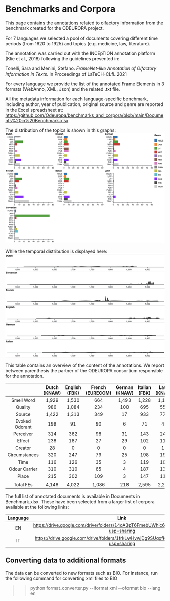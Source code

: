 # Benchmarks and Corpora


This page contains the annotations related to olfactory information from the benchmark created for the ODEUROPA project.

For 7 languages we selected a pool of documents covering different time periods (from 1620 to 1925) and topics (e.g. medicine, law, literature).

The annotation was carried out with the INCEpTION annotation platform (Klie et al., 2018) following the guidelines presented in: 

Tonelli, Sara and Menini, Stefano. *FrameNet-like Annotation of Olfactory Information in Texts*. In Proceedings of LaTeCH-CLfL 2021

For every language we provide the list of the annotated Frame Elements in 3 formats (WebAnno, XML, Json) and the related .txt file. 

All the metadata information for each language-specific benchmark, including author, year of publication, original source and genre
are reported in the Excel spreadsheet at: https://github.com/Odeuropa/benchmarks_and_corpora/blob/main/Documents%20in%20Benchmark.xlsx

The distribution of the topics is shown in this graphs:
<img src="https://github.com/Odeuropa/benchmarks_and_corpora/blob/main/BarsByGenre.png" width="700">

While the temporal distribution is displayed here:
<img src="https://github.com/Odeuropa/benchmarks_and_corpora/blob/main/LangByDate.png" width="700">


This table contains an overview of the content of the annotations. We report between parenthesis the partner of the ODEUROPA consortium responsible for the annotation.

| | Dutch (KNAW) | English (FBK) | French (EURECOM) | German (KNAW) | Italian (FBK) | Latin (KNAW) | Slovenian (JSI)| 
| :---: | :---: | :---: | :---: | :---: | :---: | :---: | :---: | 
| Smell Word | 1,929 | 1,530 | 664 | 1,493 | 1,228 | 1,199 | 1,917 | 
| Quality | 986 | 1,084 | 234 | 100 | 695 | 552 | 959 | 
| Source | 1,422 | 1,313 | 349 | 17 | 933 | 772 | 1,713 | 
| Evoked Odorant | 199 | 91 | 90 | 6 | 71 | 42 | 289 | 
| Perceiver | 314 | 362 | 98 | 31 | 143 | 241 | 291 | 
| Effect | 238 | 187 | 27 | 29 | 102 | 114 | 217 | 
| Creator | 28 | 0 | 0 | 0 | 0 | 12 | 1 | 
| Circumstances | 320 | 247 | 79 | 25 | 198 | 192 | 223 | 
| Time | 116 | 126 | 35 | 3 | 119 | 108 | 72 | 
| Odour Carrier | 310 | 310 | 65 | 4 | 187 | 134 | 447 | 
| Place | 215 | 302 | 109 | 3 | 147 | 111 | 394 | 
|  |  |  |  |  |  |  |  | 
| Total FEs | 4,148 | 4,022 | 1,086 | 218 | 2,595 | 2,278 | 4,606 | 



The full list of annotated documents is available in Documents in Benchmark.xlsx. These have been selected from a larger list of corpora available at the following links:

| Language | Link | 
| :---: | :---: | 
| EN | https://drive.google.com/drive/folders/14oA3pT6FmebUWhic6zyxkWSAOPxvOQPg?usp=sharing |
| IT | https://drive.google.com/drive/folders/1frkLwHywjDg9SUqxfkymyJNb1DLXJPWZ?usp=sharing |


## Converting data to additional formats

The data can be converted to new formats such as BIO. For instance, run the following command for converting xml files to BIO

>> python format_converter.py --iformat xml --oformat bio --lang en 



